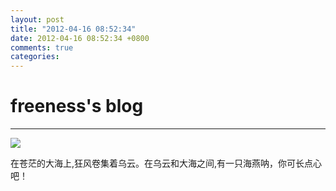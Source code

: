 ```yaml
---
layout: post
title: "2012-04-16 08:52:34"
date: 2012-04-16 08:52:34 +0800
comments: true
categories: 
---
```


# freeness's blog

----------

![](http://okqmqrbgo.bkt.clouddn.com/201204160852341.jpg)

>
在苍茫的大海上,狂风卷集着乌云。在乌云和大海之间,有一只海燕呐，你可长点心吧！